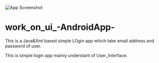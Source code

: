 
![App Screenshot](https://github.com/ajaysoni12/work_on_ui_-AndroidApp-/blob/master/LoginUIDesign/LoginPage2.png)

# work_on_ui_-AndroidApp-

This is a Java&Xml based simple LOgin app which take email address and password of user.  

This is simple login app mainly understant of User_Interface. 
